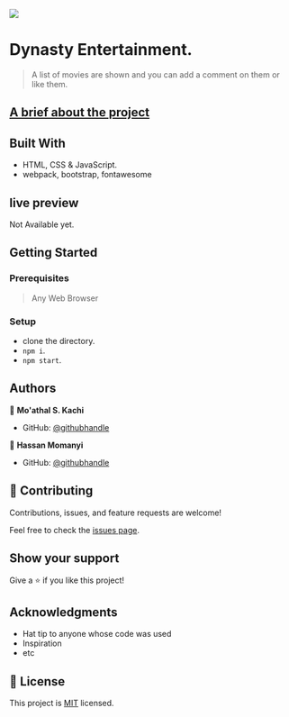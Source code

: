 ![](https://img.shields.io/badge/Microverse-blueviolet)

# Dynasty Entertainment.

> A list of movies are shown and you can add a comment on them or like them.

## [A brief about the project](https://drive.google.com/file/d/1hcB7XQrD2Pwnj7o61Nxnc9TL4wojA7fu/view?usp=sharing)


## Built With

- HTML, CSS & JavaScript.
- webpack, bootstrap, fontawesome


## live preview
Not Available yet.


## Getting Started

### Prerequisites

> Any Web Browser


### Setup
- clone the directory.
- `npm i`.
- `npm start`.


## Authors

👤 **Mo'athal S. Kachi**
- GitHub: [@githubhandle](https://github.com/Moathal)

👤 **Hassan Momanyi**
- GitHub: [@githubhandle](https://github.com/fullstop125)


## 🤝 Contributing

Contributions, issues, and feature requests are welcome!

Feel free to check the [issues page](../../issues/).


## Show your support

Give a ⭐️ if you like this project!


## Acknowledgments

- Hat tip to anyone whose code was used
- Inspiration
- etc

## 📝 License

This project is [MIT](./MIT.md) licensed.
